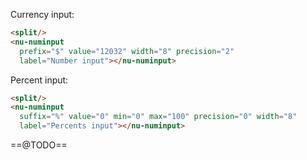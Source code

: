 Currency input:

```html
<split/>
<nu-numinput
  prefix="$" value="12032" width="8" precision="2"
  label="Number input"></nu-numinput>
```

Percent input:

```html
<split/>
<nu-numinput
  suffix="%" value="0" min="0" max="100" precision="0" width="8"
  label="Percents input"></nu-numinput>
```

==@TODO==
